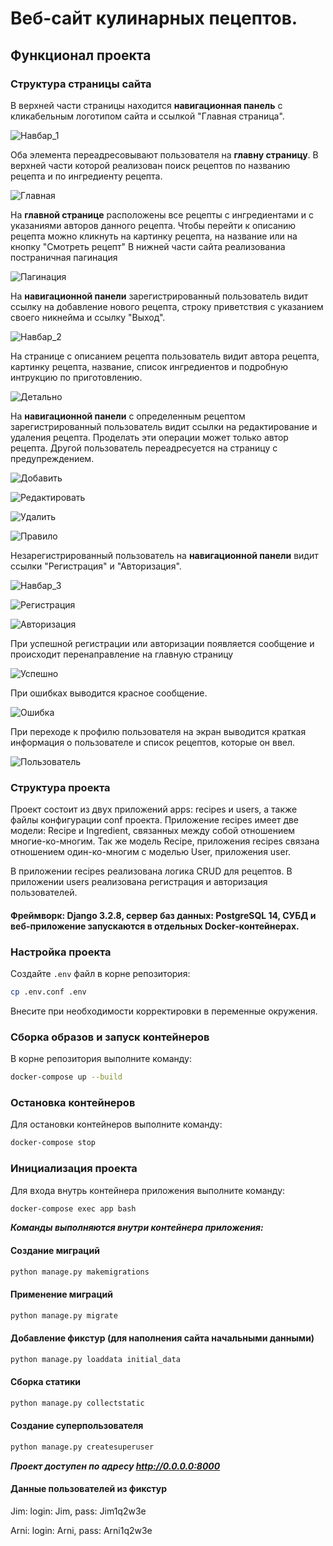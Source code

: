 # Веб-сайт кулинарных пецептов.

## Функционал проекта

### Структура страницы сайта

В верхней части страницы находится **навигационная панель** с кликабельным логотипом сайта и ссылкой "Главная страница". 

![Навбар_1](README.assets/nav_1.png)

Оба элемента переадресовывают пользователя на **главну страницу**. В верхней части которой реализован поиск рецептов по названию рецепта и по ингредиенту рецепта.

![Главная](README.assets/index.png)

На **главной странице** расположены все рецепты с ингредиентами и с указаниями авторов данного рецепта. Чтобы перейти к описанию рецепта можно кликнуть на картинку рецепта, на название или на кнопку "Смотреть рецепт"
В нижней части сайта реализованиа постраничная пагинация

![Пагинация](README.assets/pag.png)

На **навигационной панели** зарегистрированный пользователь видит ссылку на добавление нового рецепта, строку приветствия с указанием своего никнейма и ссылку "Выход".

![Навбар_2](README.assets/nav_2.png)

На странице с описанием рецепта пользователь видит автора рецепта, картинку рецепта, название, список ингредиентов и подробную интрукцию по приготовлению.

![Детально](README.assets/detail.png)

На **навигационной панели** с определенным рецептом зарегистрированный пользователь видит ссылки на редактирование и удаления рецепта. Проделать эти операции может только автор рецепта. Другой пользователь переадресуется на страницу с предупреждением. 

![Добавить](README.assets/add.png)

![Редактировать](README.assets/edit.png)

![Удалить](README.assets/del.png)

![Правило](README.assets/rule.png)

Незарегистрированный пользователь на **навигационной панели** видит ссылки "Регистрация" и "Авторизация". 

![Навбар_3](README.assets/nav_3.png)

![Регистрация](README.assets/reg.png)

![Авторизация](README.assets/log.png)

При успешной регистрации или авторизации появляется сообщение и происходит перенаправление на главную страницу

![Успешно](README.assets/log_true.png)

При ошибках выводится красное сообщение.

![Ошибка](README.assets/log_false.png)

При переходе к профилю пользователя на экран выводится краткая информация о пользователе и список рецептов, которые он ввел.

![Пользователь](README.assets/user.png)

### Структура проекта

Проект состоит из двух приложений apps: recipes и users, а также файлы конфигурации conf проекта. Приложение recipes имеет две модели: Recipe и Ingredient, связанных между собой отношением многие-ко-многим. Так же модель Recipe, приложения recipes связана отношением один-ко-многим с моделью User, приложения user.

В приложении recipes реализована логика CRUD для рецептов.
В приложении users реализована регистрация и авторизация пользователей.

#### Фреймворк: Django 3.2.8, сервер баз данных: PostgreSQL 14, СУБД и веб-приложение запускаются в отдельных Docker-контейнерах.

### Настройка проекта

Создайте `.env` файл в корне репозитория:

```bash
cp .env.conf .env
```

Внесите при необходимости корректировки в переменные окружения.

### Сборка образов и запуск контейнеров

В корне репозитория выполните команду:

```bash
docker-compose up --build
```

### Остановка контейнеров

Для остановки контейнеров выполните команду:

```bash
docker-compose stop
```

### Инициализация проекта

Для входа внутрь контейнера приложения выполните команду:

```bash
docker-compose exec app bash
```

***Команды выполняются внутри контейнера приложения:***

#### Создание миграций

```bash
python manage.py makemigrations
```

#### Применение миграций

```bash
python manage.py migrate
```

#### Добавление фикстур (для наполнения сайта начальными данными)

```bash
python manage.py loaddata initial_data
```

#### Сборка статики

```bash
python manage.py collectstatic
```

#### Создание суперпользователя

```bash
python manage.py createsuperuser
```

***Проект доступен по адресу http://0.0.0.0:8000***

#### Данные пользователей из фикстур

Jim: 
login: Jim, pass: Jim1q2w3e

Arni: 
login: Arni, pass: Arni1q2w3e